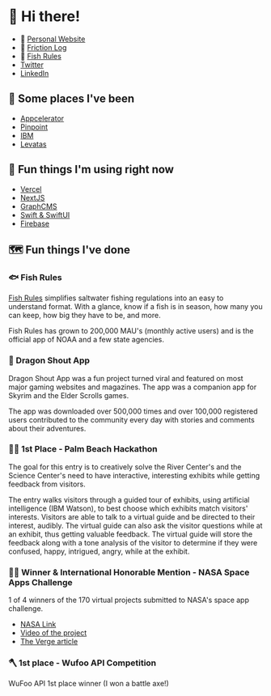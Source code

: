 # :wave: Hi there!

- 👾  [Personal Website](https://rickblalock.dev)
- 🚀  [Friction Log](https://frictionlog.com/)
- 🐠  [Fish Rules](https://fishrulesapp.com/)
- [Twitter](https://twitter.com/rblalock)
- [LinkedIn](https://www.linkedin.com/in/rickblalock/)

## 🚀  Some places I've been

- [Appcelerator](https://appcelerator.com)
- [Pinpoint](https://pinpoint.com)
- [IBM](https://ibm.com)
- [Levatas](https://levatas.com)

## 🔬  Fun things I'm using right now

- [Vercel](https://vercel.com)
- [NextJS](https://nextjs.com)
- [GraphCMS](https://graphcms.com)
- [Swift & SwiftUI](https://developer.apple.com/xcode/swiftui/)
- [Firebase](https://firebase.com)

## 🗺️  Fun things I've done

### :fish: Fish Rules

[Fish Rules](https://fishrulesapp.com) simplifies saltwater fishing regulations into an easy to understand format. With a glance, know if a fish is in season, how many you can keep, how big they have to be, and more.

Fish Rules has grown to 200,000 MAU's (monthly active users) and is the official app of NOAA and a few state agencies.

### 🐉  Dragon Shout App

Dragon Shout App was a fun project turned viral and featured on most major gaming websites and magazines. The app was a companion app for Skyrim and the Elder Scrolls games.

The app was downloaded over 500,000 times and over 100,000 registered users contributed to the community every day with stories and comments about their adventures.

### 👨‍💻  1st Place - Palm Beach Hackathon

The goal for this entry is to creatively solve the River Center's and the Science Center's need to have interactive, interesting exhibits while getting feedback from visitors.

The entry walks visitors through a guided tour of exhibits, using artificial intelligence (IBM Watson), to best choose which exhibits match visitors' interests. Visitors are able to talk to a virtual guide and be directed to their interest, audibly. The virtual guide can also ask the visitor questions while at an exhibit, thus getting valuable feedback. The virtual guide will store the feedback along with a tone analysis of the visitor to determine if they were confused, happy, intrigued, angry, while at the exhibit.

### 👨‍🚀  Winner & International Honorable Mention - NASA Space Apps Challenge

1 of 4 winners of the 170 virtual projects submitted to NASA's space app challenge.

- [NASA Link](https://open.nasa.gov/blog/virtual-winners/)
- [Video of the project](https://vimeo.com/64515087)
- [The Verge article](https://www.theverge.com/2013/4/29/4270734/nasa-space-apps-challenge-hackers-2013)

### 🪓  1st place - Wufoo API Competition

WuFoo API 1st place winner (I won a battle axe!)
